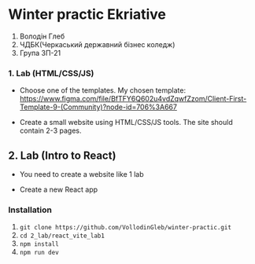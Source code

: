 # Winter practic Ekriative

1. Володін Глеб
2. ЧДБК(Черкаський державний бізнес коледж)
3. Група 3П-21

### 1. Lab (HTML/CSS/JS)

- Choose one of the templates.
  My chosen template:
  https://www.figma.com/file/BfTFY6Q602u4vdZqwfZzom/Client-First-Template-9-(Community)?node-id=706%3A667

- Create a small website using HTML/CSS/JS tools.
  The site should contain 2-3 pages.

## 2. Lab (Intro to React)

- You need to create a website like 1 lab

- Create a new React app

### Installation

1. `git clone https://github.com/VollodinGleb/winter-practic.git`
2. `cd 2_lab/react_vite_lab1`
3. `npm install`
4. `npm run dev`
